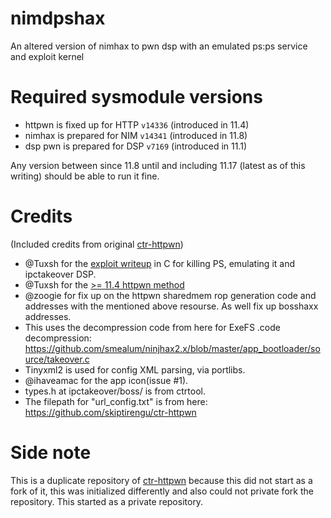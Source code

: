 # nimdpshax

An altered version of nimhax to pwn dsp with an emulated ps:ps service and exploit kernel

# Required sysmodule versions

- httpwn is fixed up for HTTP `v14336` (introduced in 11.4)
- nimhax is prepared for NIM `v14341` (introduced in 11.8)
- dsp pwn is prepared for DSP `v7169` (introduced in 11.1)

Any version between since 11.8 until and including 11.17 (latest as of this writing) should be able to run it fine.

# Credits

(Included credits from original [ctr-httpwn](https://github.com/yellows8/ctr-httpwn))

* @Tuxsh for the [exploit writeup](https://gist.github.com/TuxSH/c7a236ea59f363314e93daa60fefd983) in C for killing PS, emulating it and ipctakeover DSP.
* @Tuxsh for the [>= 11.4 httpwn method](https://github.com/TuxSH/universal-otherapp/blob/ae4c6cea93c571ce7e792f9ab7d0ef97224bf2cf/source/httpwn.c)
* @zoogie for fix up on the httpwn sharedmem rop generation code and addresses with the mentioned above resourse. As well fix up bosshaxx addresses.
* This uses the decompression code from here for ExeFS .code decompression: https://github.com/smealum/ninjhax2.x/blob/master/app_bootloader/source/takeover.c
* Tinyxml2 is used for config XML parsing, via portlibs.
* @ihaveamac for the app icon(issue #1).
* types.h at ipctakeover/boss/ is from ctrtool.
* The filepath for "url_config.txt" is from here: https://github.com/skiptirengu/ctr-httpwn

# Side note

This is a duplicate repository of [ctr-httpwn](https://github.com/yellows8/ctr-httpwn) because this did not start as a fork of it, this was initialized differently and also could not private fork the repository. This started as a private repository.
